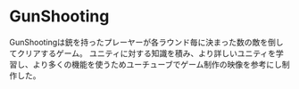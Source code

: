 # GunShooting
GunShootingは銃を持ったプレーヤーが各ラウンド毎に決まった数の敵を倒してクリアするゲーム。
ユニティに対する知識を積み、より詳しいユニティを学習し、より多くの機能を使うためユーチューブでゲーム制作の映像を参考にし制作した。

